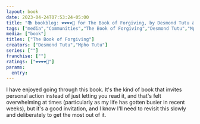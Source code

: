 ```yaml
---
layout: book
date: 2023-04-24T07:53:24-05:00
title: "📚 bookblog: ❤️❤️❤️❤️🖤 for The Book of Forgiving, by Desmond Tutu and Mpho Tutu"
tags: ["media","Communities","The Book of Forgiving","Desmond Tutu","Mpho Tutu","forgiveness","Ubuntu"]
media: ["book"]
titles: ["The Book of Forgiving"]
creators: ["Desmond Tutu","Mpho Tutu"]
series: [""]
franchise: [""]
ratings: ["❤️❤️❤️❤️🖤"]
params:
  entry:
---
```

I have enjoyed going through this book. It's the kind of book that invites personal action instead of just letting you read it, and that's felt overwhelming at times (particularly as my life has gotten busier in recent weeks), but it's a good invitation, and I know I'll need to revisit this slowly and deliberately to get the most out of it.
